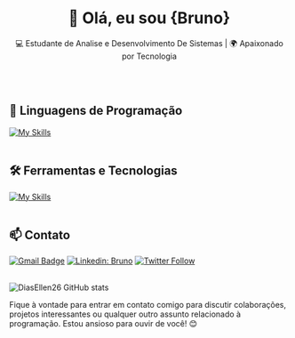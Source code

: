 <h1 align="center">👋 Olá, eu sou {Bruno}</h1>

<p align="center">
  💻 Estudante de Analise e Desenvolvimento De Sistemas | 🌍 Apaixonado por Tecnologia
</p><br><br>


## 🚀 Linguagens de Programação
[![My Skills](https://skillicons.dev/icons?i=python)](https://skillicons.dev)<br><br>

## 🛠️ Ferramentas e Tecnologias
[![My Skills](https://skillicons.dev/icons?i=vscode,mysql,git,github)](https://skillicons.dev)<br><br>

## 📫 Contato

[![Gmail Badge](https://img.shields.io/badge/-{SeuEmail}-006bed?style=flat-square&logo=Gmail&logoColor=white&link=mailto:{brunodemelobaumgartner@yahoo.com})](mailto:{brunodemelobaumgartner@yahoo.com})
[![Linkedin: Bruno](https://img.shields.io/badge/-ellendias-blue?style=flat-square&logo=Linkedin&logoColor=white&link=https://www.linkedin.com/in/devellenias/)](www.linkedin.com/in/bruno-de-melo-baumgartner-68988a252)
[![Twitter Follow](https://img.shields.io/twitter/follow/fHyukk?style=social)]([{Link](https://x.com/fHyukk)}) <br><br>


![DiasEllen26 GitHub stats](https://github-readme-stats.vercel.app/api?username=DiasEllen26&show_icons=true&theme=radical)

Fique à vontade para entrar em contato comigo para discutir colaborações, projetos interessantes ou qualquer outro assunto relacionado à programação. Estou ansioso para ouvir de você! 😊 <br><br>
